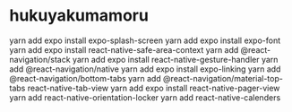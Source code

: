 # hukuyakumamoru
yarn add expo install expo-splash-screen
yarn add expo install expo-font
yarn add expo install react-native-safe-area-context
yarn add @react-navigation/stack
yarn add expo install react-native-gesture-handler
yarn add @react-navigation/native
yarn add expo install expo-linking
yarn add @react-navigation/bottom-tabs
yarn add @react-navigation/material-top-tabs react-native-tab-view
yarn add expo install react-native-pager-view
yarn add react-native-orientation-locker
yarn add react-native-calenders
